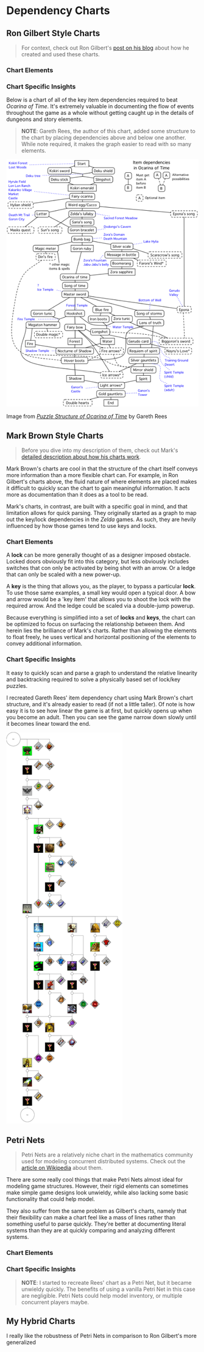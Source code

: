 # Dependency Charts

## Ron Gilbert Style Charts

> For context, check out Ron Gilbert's [post on his blog](https://grumpygamer.com/puzzle_dependency_charts) about how he created and used these charts.

### Chart Elements

### Chart Specific Insights

Below is a chart of all of the key item dependencies required to beat *Ocarina of Time*.
It's extremely valuable in documenting the flow of events throughout the game as a whole without getting caught up in the details of dungeons and story elements.

> **NOTE**: Gareth Rees, the author of this chart, added some structure to the chart by placing dependencies above and below one another.
> While note required, it makes the graph easier to read with so many elements.

![Ocarina of Time Item Graph](/images/202002041230-ootReesItemGraph.png)

Image from *[Puzzle Structure of Ocarina of Time](https://garethrees.org/2004/12/01/ocarina-of-time/)* by Gareth Rees

## Mark Brown Style Charts

> Before you dive into my description of them, check out Mark's [detailed description about how his charts work](https://www.patreon.com/posts/how-i-make-graph-20631617).

Mark Brown's charts are cool in that the structure of the chart itself conveys more information than a more flexible chart can.
For example, in Ron Gilbert's charts above, the fluid nature of where elements are placed makes it difficult to quickly scan the chart to gain meaningful information.
It acts more as documentation than it does as a tool to be read.

Mark's charts, in contrast, are built with a specific goal in mind, and that limitation allows for quick parsing.
They originally started as a graph to map out the key/lock dependencies in the *Zelda* games.
As such, they are hevily influenced by how those games tend to use keys and locks.

### Chart Elements

A **lock** can be more generally thought of as a designer imposed obstacle.
Locked doors obviously fit into this category, but less obviously includes switches that con only be activated by being shot with an arrow.
Or a ledge that can only be scaled with a new power-up.

A **key** is the thing that allows you, as the player, to bypass a particular **lock**.
To use those same examples, a small key would open a typical door.
A bow and arrow would be a 'key item' that allows you to shoot the lock with the required arrow.
And the ledge could be scaled via a double-jump powerup.

Because everything is simplified into a set of **locks** and **keys**, the chart can be optimized to focus on surfacing the relationship between them.
And herein lies the brilliance of Mark's charts.
Rather than allowing the elements to float freely, he uses vertical and horizontal positioning of the elements to convey additional information.

### Chart Specific Insights

It easy to quickly scan and parse a graph to understand the relative linearity and backtracking required to solve a physically based set of lock/key puzzles.

I recreated Gareth Rees' item dependency chart using Mark Brown's chart structure, and it's already easier to read (if not a little taller).
Of note is how easy it is to see how linear the game is at first, but quickly opens up when you become an adult.
Then you can see the game narrow down slowly until it becomes linear toward the end.

![Mark Brown Style Ocarina of Time Item Graph](/images/202002041236-ootGMTKGraph.png)

## Petri Nets

> Petri Nets are a relatively niche chart in the mathematics community used for modeling concurrent distributed systems.
> Check out the [article on Wikipedia](https://en.wikipedia.org/wiki/Petri_net) about them.

There are some really cool things that make Petri Nets almost ideal for modeling game structures.
However, their rigid elements can sometimes make simple game designs look unwieldy, while also lacking some basic functionality that could help model.

They also suffer from the same problem as Gilbert's charts, namely that their flexibility can make a chart feel like a mass of lines rather than something useful to parse quickly.
They're better at documenting literal systems than they are at quickly comparing and analyzing different systems.

### Chart Elements

### Chart Specific Insights

> **NOTE**: I started to recreate Rees' chart as a Petri Net, but it became unwieldy quickly.
> The benefits of using a vanilla Petri Net in this case are negligible.
> Petri Nets could help model inventory, or multiple concurrent players maybe.

## My Hybrid Charts

I really like the robustness of Petri Nets in comparison to Ron Gilbert's more generalized 